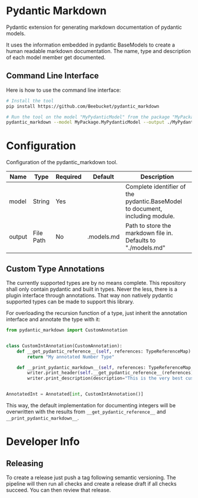 # Pydantic Markdown

Pydantic extension for generating markdown documentation of pydantic models.

It uses the information embedded in pydantic BaseModels to create a human readable
markdown documentation. The name, type and description of each model member get
documented.

## Command Line Interface

Here is how to use the command line interface:

```bash
# Install the tool
pip install https://github.com/Beebucket/pydantic_markdown

# Run the tool on the model "MyPydanticModel" from the package "MyPackage"
pydantic_markdown --model MyPackage.MyPydanticModel --output ./MyPydanticModel.md
```
# Configuration

Configuration of the pydantic_markdown tool.

| Name | Type | Required | Default | Description |
| -- | -- | -- | -- | -- |
| model | String | Yes |   | Complete identifier of the pydantic.BaseModel to document, including module. |
| output | File Path | No | .models.md | Path to store the markdown file in. Defaults to "./models.md" |

## Custom Type Annotations

The currently supported types are by no means complete. This repository shall only contain
pydantic and built in types. Never the less, there is a plugin interface through annotations.
That way non natively pydantic supported types can be made to support this library.

For overloading the recursion function of a type, just inherit the annotation interface and
annotate the type with it:

```python
from pydantic_markdown import CustomAnnotation


class CustomIntAnnotation(CustomAnnotation):
    def __get_pydantic_reference__(self, references: TypeReferenceMap) -> str:
        return "My annotated Number Type"

    def __print_pydantic_markdown__(self, references: TypeReferenceMap, writer: MarkdownWriter) -> None:
        writer.print_header(self.__get_pydantic_reference__(references), 0)
        writer.print_description(description="This is the very best custom annotated integer!")


AnnotatedInt = Annotated[int, CustomIntAnnotation()]
```

This way, the default implementation for documenting integers will be overwritten with the results from ```__get_pydantic_reference__``` and ```__print_pydantic_markdown__```.

# Developer Info

## Releasing

To create a release just push a tag following semantic versioning. The pipeline will then run all checks
and create a release draft if all checks succeed. You can then review that release.
